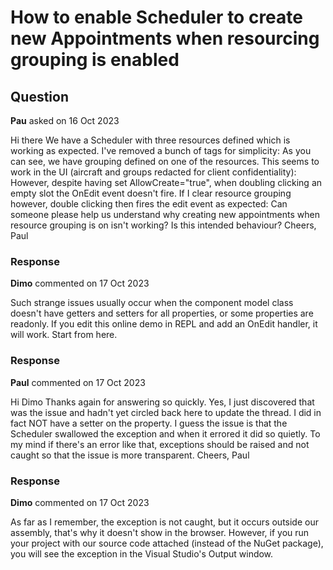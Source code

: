 # How to enable Scheduler to create new Appointments when resourcing grouping is enabled

## Question

**Pau** asked on 16 Oct 2023

Hi there We have a Scheduler with three resources defined which is working as expected. I've removed a bunch of tags for simplicity: <TelerikScheduler Data="@Flights" AllowCreate="true" AllowDelete="false" AllowUpdate="true" OnEdit="@Edit"> <SchedulerResources> <SchedulerResource Field="@nameof(Flight.SquadronEntityRowId)" Title="Squadron" Data="@_allSquadrons" TextField="@nameof(Squadron.Name)" ValueField="@nameof(Squadron.SquadronEntityRowId)" /> <SchedulerResource Field="@nameof(Flight.AircraftEntityRowId)" Title="Aircraft" Data="@_allAircraft" TextField="@nameof(Aircraft.TailFinId)" ValueField="@nameof(Aircraft.AircraftEntityRowId)" ColorField="@nameof(Aircraft.Colour)" /> <SchedulerResource Field="@nameof(Flight.AircraftType)" Title="Aircraft Type" Data="@SelectedAircraftTypes" TextField="@nameof(AircraftType.Name)" ValueField="@nameof(AircraftType.AircraftTypeEntityRowId)" ColorField="@nameof(AircraftType.Color)" /> </SchedulerResources> <SchedulerSettings> <SchedulerGroupSettings Resources="@(new List<string> { nameof(Flight.SquadronEntityRowId) })" Orientation="@SchedulerGroupOrientation.Horizontal"> </SchedulerGroupSettings> </SchedulerSettings> </TelerikScheduler> As you can see, we have grouping defined on one of the resources. This seems to work in the UI (aircraft and groups redacted for client confidentiality): However, despite having set AllowCreate="true", when doubling clicking an empty slot the OnEdit event doesn't fire. If I clear resource grouping however, double clicking then fires the edit event as expected: Can someone please help us understand why creating new appointments when resource grouping is on isn't working? Is this intended behaviour? Cheers, Paul

### Response

**Dimo** commented on 17 Oct 2023

Such strange issues usually occur when the component model class doesn't have getters and setters for all properties, or some properties are readonly. If you edit this online demo in REPL and add an OnEdit handler, it will work. Start from here.

### Response

**Paul** commented on 17 Oct 2023

Hi Dimo Thanks again for answering so quickly. Yes, I just discovered that was the issue and hadn't yet circled back here to update the thread. I did in fact NOT have a setter on the property. I guess the issue is that the Scheduler swallowed the exception and when it errored it did so quietly. To my mind if there's an error like that, exceptions should be raised and not caught so that the issue is more transparent. Cheers, Paul

### Response

**Dimo** commented on 17 Oct 2023

As far as I remember, the exception is not caught, but it occurs outside our assembly, that's why it doesn't show in the browser. However, if you run your project with our source code attached (instead of the NuGet package), you will see the exception in the Visual Studio's Output window.
